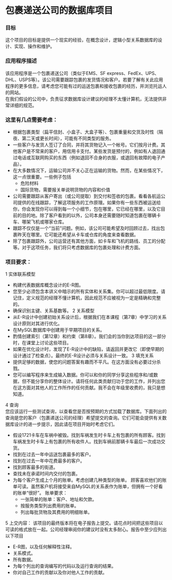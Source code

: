 # 包裹递送公司的数据库项目

### 目标
这个项目的目标是提供一个现实的经验，在概念设计，逻辑小型关系数据库的设计、实现、操作和维护。

### 应用程序描述
该应用程序是一个包裹递送公司（类似于EMS、SF express、FedEx、UPS、DHL、USPS等）。该公司需要跟踪包裹的发货情况和客户。若要了解有关此应用程序的更多信息，请考虑您可能有过的运送包裹和接收包裹的经历，并浏览托运人的网站。  
在我们假设的公司中，负责征求数据库设计建议的经理不太懂计算机，无法提供非常详细的规范。

### 这里有几点需要考虑：
* 根据包裹类型（扁平信封、小盒子、大盒子等）、包裹重量和交货及时性（隔夜、第二天或更长时间），可能有不同类型的服务。
* 一些客户与发货人签订了合同，并将其货物记入一个帐号。它们按月计费。其他客户是不常来的客户，用信用卡支付。某些发货是预付的，例如有人退回通过电话或互联网购买的东西（例如退回不合身的衣服，或退回有故障的电子产品）。
* 在大多数情况下，运输公司并不关心正在运输的货物。然而，在某些情况下，这一点很重要。一些例子包括
    * 危险材料
    * 国际货物，需要报关单说明货物的内容和价值
* 公司需要跟踪从客户寄出（或公司提取）到交付和签收的包裹。看看各航运公司提供的在线跟踪，了解这项服务的工作原理。如果你有一些东西被运送给你，你会发现你可以得到每一个小细节，包在哪里，它已经在哪里，以及它目前的目的地。除了客户看到的以外，公司本身还需要随时知道包裹在哪辆卡车、哪架飞机或哪家仓库。
* 跟踪不仅仅是一个“当前”问题。例如，该公司可能希望及时回顾过去，找出包裹昨天在哪里。它可能还希望从卡车或仓库的角度来查看数据。
* 除了包裹跟踪外，公司运营还有其他方面，如卡车和飞机的路线、员工的分配等。对于这项任务，我们将只考虑数据库的包裹处理和计费方面。

### 项目要求：

1 实体联系模型
* 构建代表数据库概念设计的E-R图。
* 您至少必须包含本讲义中暗示的所有实体和关系集。你可以超过最低限度。请记住，定义规范的经理不懂计算机，因此规范不应被视为一定是精确和完整的。
* 确保识别主键、关系基数等。
2 关系模型
* 从E-R设计中创建初始关系设计后，根据我们在本课程（第7章）中学习的关系设计原则对其进行优化。
* 在MySQL数据库中创建用于早期项目的关系。
* 酌情创建索引（第12章）和约束（第8章）。我们会的当你到达项目的这一部分时，在课堂上讨论这些项目。
* 如果在优化设计时，发现了E-R设计中的缺陷，请返回并更改它（即使早期的设计通过了检查点）。最终的E-R设计必须与关系设计一致。
3 填充关系
* 提供足够的数据，使您的问题答案有趣而不平凡。在这方面没有必要过分杀戮。
* 您可以编写程序来生成输入数据。你可以和你的同学分享这些程序和/或数据，但不能分享你的整体设计。请将任何此类贡献归功于您的工作，并列出您在这方面对其他人的工作所作的任何贡献。我不会在年级里收费的，我只是想知道。

4 查询  
您应该运行一些测试查询，以查看您是否按预期的方式加载了数据库。下面列出的查询是您的客户（包裹递送公司的经理）希望提交的查询。它们可能会提供有关数据库设计的进一步提示，因此请在项目开始时考虑它们。
* 假设1721卡车在车祸中被毁。找到车祸发生时卡车上有包裹的所有顾客。找到车祸发生时卡车上有包裹的所有收件人。找到车祸前那辆卡车最后一次成功交货。
* 找到在过去一年中运送包裹最多的客户。
* 找到在过去一年中花费最多的客户。
* 找到顾客最多的街道。
* 查找未在承诺时间内交付的包裹。
* 为每个客户生成上个月的账单。考虑创建几种类型的账单。
顾客喜欢他们的账单可读。虽然客户机将接受来自MySQL的关系表作为账单，但拥有一个好看的账单“很好”。
账单要求：
    * 一张简单的账单：客户、地址和欠款。
    * 按服务类型列出费用的账单。
    * 列出每批货物及其费用的明细账单。


5 上交内容：
该项目的最终版本将在电子报告上提交。请花点时间把这些项目以可读的格式放在一起。公司经理审阅你的建议时没有太多耐心。报告中至少应列出以下项目
* E-R图，以及任何解释性注释。
* 关系模式。
* 所有数据。
* 为每个列出的查询编写的代码以及运行查询的结果。
* 你对自己工作的贡献以及你对他人工作的贡献。
